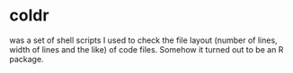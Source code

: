 # coldr
was a set of shell scripts I used to check the file layout (number of lines,
width of lines and the like) of code files.
Somehow it turned out to be an R package.


